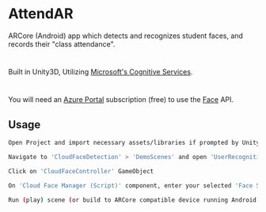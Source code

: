 # AttendAR
ARCore (Android) app which detects and recognizes student faces, and records their "class attendance".
#
Built in Unity3D, Utilizing [Microsoft's Cognitive Services](https://azure.microsoft.com/en-us/services/cognitive-services/directory/).
#
You will need an [Azure Portal](https://portal.azure.com/) subscription (free) to use the [Face](https://azure.microsoft.com/en-us/services/cognitive-services/face/) API.

## Usage
```bash
Open Project and import necessary assets/libraries if prompted by Unity
```
```bash
Navigate to 'CloudFaceDetection' > 'DemoScenes' and open 'UserRecognitionScene0' scene object
```
```bash
Click on 'CloudFaceController' GameObject
```
```bash
On 'Cloud Face Manager (Script)' component, enter your selected 'Face Service Location' and 'Face Subscription Key' provided by Azure Portal
```
```bash
Run (play) scene (or build to ARCore compatible device running Android >= 8.0)
```
